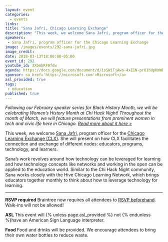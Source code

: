 ```yaml
---
layout: event
categories: 
  - events
links:
title: "Sana Jafri, Chicago Learning Exchange"
description: "This week, we welcome Sana Jafri, program officer for the Chicago Learning Exchange (CLX). She will present on how CLX facilitates the connection and exchange of different nodes: educators, programs, technology, and learners. Sana’s work revolves around how technology can be leveraged for learning and how technology concepts like networks and working in the open can be applied to the education world."
speakers:
 - Sana Jafri, program officer for the Chicago Learning Exchange
image: /images/events/292-sana-jafri.jpg
image_credit: 
date: 2018-03-13T18:00:00-05:00
event_id: 292
youtube_id: 3XbmbRF0fdw
agenda: https://docs.google.com/document/d/1sSWiTjAwo-4xE1N-prU1hUpKmWhUdmhXHlW9Lk3YEZo/edit#
sponsor: <a href='https://microsoft.com'>Microsoft</a>
asl_provided: true
tags: 
 - education
published: true
---
```


*Following our February speaker series for Black History Month, we will be celebrating Women’s History Month at Chi Hack Night! Throughout the month of March, we will feature presentations from prominent women in tech and civic life here in Chicago. [Read more about it here >](https://chihacknight.org/blog/2018/03/06/womens-history-month-speaker-series.html)*

This week, we welcome [Sana Jafri](https://www.linkedin.com/in/sana-jafri-2ab90319), program officer for the [Chicago Learning Exchange (CLX)](https://hivechicago.org/same-hive-new-steward/). She will present on how CLX facilitates the connection and exchange of different nodes: educators, programs, technology, and learners.

Sana’s work revolves around how technology can be leveraged for learning and how technology concepts like networks and working in the open can be applied to the education world. Similar to the Chi Hack Night community, Sana works closely with the Hive Chicago Learning Network, which brings educators together monthly to think about how to leverage technology for learning. 

---

**RSVP required** Braintree now requires all attendees to [RSVP beforehand](https://www.eventbrite.com/e/chi-hack-night-registration-41703945624). Walk-ins will not be allowed!

**ASL** This event will {% unless page.asl_provided %} not {% endunless %}have an American Sign Language interpreter.

**Food** Food and drinks will be provided. We encourage attendees to bring their own water bottles to reduce waste.